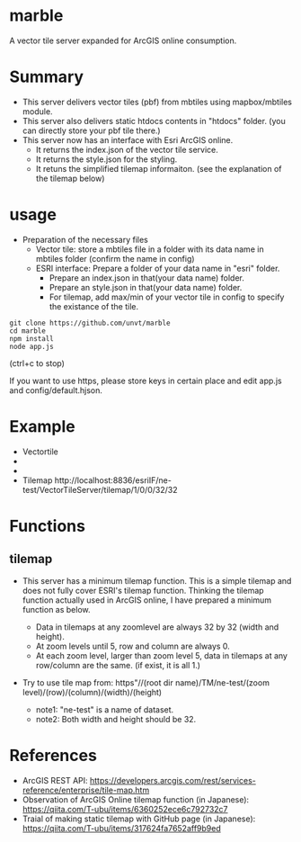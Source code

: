 # marble
A vector tile server expanded for ArcGIS online consumption.  

# Summary
* This server delivers vector tiles (pbf) from mbtiles using mapbox/mbtiles module.
* This server also delivers static htdocs contents in "htdocs" folder. (you can directly store your pbf tile there.)
* This server now has an interface with Esri ArcGIS online.
    * It returns the index.json of the vector tile service.
    * It returns the style.json for the styling.
    * It retuns the simplified tilemap informaiton. (see the explanation of the tilemap below)

# usage
* Preparation of the necessary files
   * Vector tile: store a mbtiles file in a folder with its data name in mbtiles folder (confirm the name in config)
   * ESRI interface: Prepare a folder of your data name in "esri" folder. 
       * Prepare an index.json in that(your data name) folder.
       * Prepare an style.json in that(your data name) folder.
       * For tilemap, add max/min of your vector tile in config to specify the existance of the tile.


```
git clone https://github.com/unvt/marble
cd marble
npm install
node app.js
```
(ctrl+c to stop)

If you want to use https, please store keys in certain place and edit app.js and config/default.hjson.

# Example
* Vectortile 
* 
* 
* Tilemap http://localhost:8836/esriIF/ne-test/VectorTileServer/tilemap/1/0/0/32/32

# Functions


## tilemap
* This server has a minimum tilemap function. This is a simple tilemap and does not fully cover ESRI's tilemap function. Thinking the tilemap function actually used in ArcGIS online, I have prepared a minimum function as below.  
    * Data in tilemaps at any zoomlevel are always 32 by 32 (width and height).
    * At zoom levels until 5, row and column are always 0.
    * At each zoom level, larger than zoom level 5, data in tilemaps at any row/column are the same. (if exist, it is all 1.) 

* Try to use tile map from: https"//(root dir name)/TM/ne-test/(zoom level)/(row)/(column)/(width)/(height)  
    * note1: "ne-test" is a name of dataset.  
    * note2: Both width and height should be 32.







# References
* ArcGIS REST API: https://developers.arcgis.com/rest/services-reference/enterprise/tile-map.htm
* Observation of ArcGIS Online tilemap function (in Japanese): https://qiita.com/T-ubu/items/6360252ece6c792732c7
* Traial of making static tilemap with GitHub page (in Japanese): https://qiita.com/T-ubu/items/317624fa7652aff9b9ed
 
